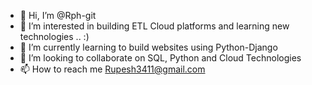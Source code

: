 - 👋 Hi, I’m @Rph-git
- 👀 I’m interested in building ETL Cloud platforms and learning new technologies .. :)
- 🌱 I’m currently learning to build websites using Python-Django
- 💞️ I’m looking to collaborate on SQL, Python and Cloud Technologies
- 📫 How to reach me Rupesh3411@gmail.com

<!---
Rph-git/Rph-git is a ✨ special ✨ repository because its `README.md` (this file) appears on your GitHub profile.
You can click the Preview link to take a look at your changes.
--->
